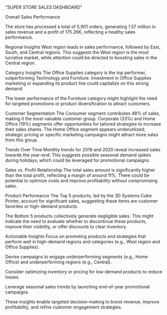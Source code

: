 "SUPER STORE SALES DASHBOARD"

Overall Sales Performance

The store has processed a total of 5,901 orders, generating 1.57 million in sales revenue and a profit of 175.26K, reflecting a healthy sales performance.

Regional Insights
West region leads in sales performance, followed by East, South, and Central regions. 
This suggests the West region is the most lucrative market, while attention could be directed to boosting sales in the Central region.

Category Insights
The Office Supplies category is the top performer, outperforming Technology and Furniture. 
Investment in Office Supplies marketing or expanding its product line could capitalize on this strong demand.

The lower performance of the Furniture category might highlight the need for targeted promotions or product diversification to attract customers.

Customer Segmentation
The Consumer segment contributes 48% of sales, making it the most valuable customer group. 
Corporate (33%) and 
Home Office (19%) segments offer opportunities for tailored strategies to increase their sales shares.
The Home Office segment appears underutilized; strategic pricing or specific marketing campaigns might attract more sales from this group.

Trends Over Time
Monthly trends for 2019 and 2020 reveal increased sales towards the year-end. 
This suggests possible seasonal demand spikes during holidays, which could be leveraged for promotional campaigns.

Sales vs. Profit Relationship
The total sales amount is significantly higher than the total profit, reflecting a margin of around 11%. 
There could be potential to optimize costs and improve profitability without compromising sales.

Product Performance
The Top 5 products, 
led by the 3D Systems Cube Printer, account for significant sales, suggesting these items are customer favorites or high-demand products.

The Bottom 5 products collectively generate negligible sales. 
This might indicate the need to evaluate whether to discontinue these products, improve their visibility, or offer discounts to clear inventory.

Actionable Insights
Focus on promoting products and strategies that perform well in high-demand regions and categories (e.g., West region and Office Supplies).

Devise campaigns to engage underperforming segments (e.g., Home Office) and underperforming regions (e.g., Central).

Consider optimizing inventory or pricing for low-demand products to reduce losses.

Leverage seasonal sales trends by launching end-of-year promotional campaigns.

These insights enable targeted decision-making to boost revenue, improve profitability, and refine customer engagement strategies.
